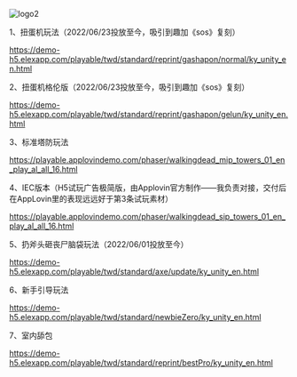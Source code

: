 ![logo2](https://user-images.githubusercontent.com/26133323/197690698-490e3531-4417-4519-a6db-3f1f5d9c9aa7.png)

1、扭蛋机玩法（2022/06/23投放至今，吸引到趣加《sos》复刻）

https://demo-h5.elexapp.com/playable/twd/standard/reprint/gashapon/normal/ky_unity_en.html

2、扭蛋机格伦版（2022/06/23投放至今，吸引到趣加《sos》复刻）

https://demo-h5.elexapp.com/playable/twd/standard/reprint/gashapon/gelun/ky_unity_en.html

3、标准塔防玩法

https://playable.applovindemo.com/phaser/walkingdead_mip_towers_01_en_play_al_all_16.html

4、IEC版本（H5试玩广告极简版，由Applovin官方制作——我负责对接，交付后在AppLovin里的表现远远好于第3条试玩素材）

https://playable.applovindemo.com/phaser/walkingdead_sip_towers_01_en_play_al_all_16.html

5、扔斧头砸丧尸脑袋玩法（2022/06/01投放至今）

https://demo-h5.elexapp.com/playable/twd/standard/axe/update/ky_unity_en.html

6、新手引导玩法

https://demo-h5.elexapp.com/playable/twd/standard/newbieZero/ky_unity_en.html

7、室内舔包

https://demo-h5.elexapp.com/playable/twd/standard/reprint/bestPro/ky_unity_en.html

